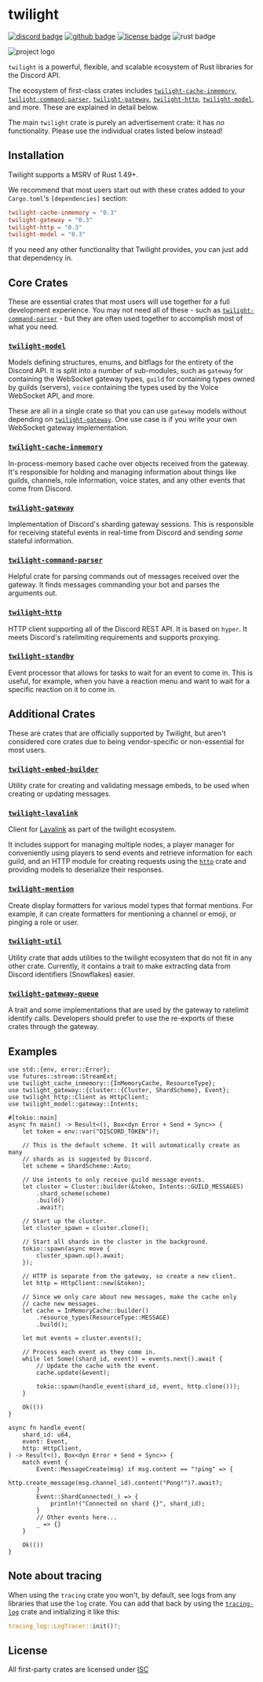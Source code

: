<!-- cargo-sync-readme start -->

# twilight

[![discord badge][]][discord link] [![github badge][]][github link] [![license badge][]][license link] ![rust badge]

![project logo][logo]

`twilight` is a powerful, flexible, and scalable ecosystem of Rust libraries
for the Discord API.

The ecosystem of first-class crates includes [`twilight-cache-inmemory`],
[`twilight-command-parser`], [`twilight-gateway`], [`twilight-http`],
[`twilight-model`], and more. These are explained in detail below.

The main `twilight` crate is purely an advertisement crate: it has *no*
functionality. Please use the individual crates listed below instead!

## Installation

Twilight supports a MSRV of Rust 1.49+.

We recommend that most users start out with these crates added to your
`Cargo.toml`'s `[dependencies]` section:

```toml
twilight-cache-inmemory = "0.3"
twilight-gateway = "0.3"
twilight-http = "0.3"
twilight-model = "0.3"
```

If you need any other functionality that Twilight provides, you can just add
that dependency in.

## Core Crates

These are essential crates that most users will use together for a full
development experience. You may not need all of these - such as
[`twilight-command-parser`] - but they are often used together to accomplish
most of what you need.

### [`twilight-model`]

Models defining structures, enums, and bitflags for the entirety of the
Discord API. It is split into a number of sub-modules, such as `gateway` for
containing the WebSocket gateway types, `guild` for containing types owned
by guilds (servers), `voice` containing the types used by the Voice
WebSocket API, and more.

These are all in a single crate so that you can use `gateway` models without
depending on [`twilight-gateway`]. One use case is if you write your own
WebSocket gateway implementation.

### [`twilight-cache-inmemory`]

In-process-memory based cache over objects received from the gateway. It's
responsible for holding and managing information about things like guilds,
channels, role information, voice states, and any other events that come
from Discord.

### [`twilight-gateway`]

Implementation of Discord's sharding gateway sessions. This is responsible
for receiving stateful events in real-time from Discord and sending *some*
stateful information.

### [`twilight-command-parser`]

Helpful crate for parsing commands out of messages received over the
gateway. It finds messages commanding your bot and parses the arguments out.

### [`twilight-http`]

HTTP client supporting all of the Discord REST API. It is based on `hyper`.
It meets Discord's ratelimiting requirements and supports proxying.

### [`twilight-standby`]

Event processor that allows for tasks to wait for an event to come in. This
is useful, for example, when you have a reaction menu and want to wait for a
specific reaction on it to come in.

## Additional Crates

These are crates that are officially supported by Twilight, but aren't
considered core crates due to being vendor-specific or non-essential for
most users.

### [`twilight-embed-builder`]

Utility crate for creating and validating message embeds, to be used when
creating or updating messages.

### [`twilight-lavalink`]

Client for [Lavalink] as part of the twilight ecosystem.

It includes support for managing multiple nodes, a player manager for
conveniently using players to send events and retrieve information for each
guild, and an HTTP module for creating requests using the [`http`] crate and
providing models to deserialize their responses.

### [`twilight-mention`]

Create display formatters for various model types that format mentions. For
example, it can create formatters for mentioning a channel or emoji, or
pinging a role or user.

### [`twilight-util`]

Utility crate that adds utilities to the twilight ecosystem that do not fit
in any other crate. Currently, it contains a trait to make extracting data
from Discord identifiers (Snowflakes) easier.

### [`twilight-gateway-queue`]

A trait and some implementations that are used by the gateway to ratelimit
identify calls. Developers should prefer to use the re-exports of these
crates through the gateway.

## Examples

```rust,no_run
use std::{env, error::Error};
use futures::stream::StreamExt;
use twilight_cache_inmemory::{InMemoryCache, ResourceType};
use twilight_gateway::{cluster::{Cluster, ShardScheme}, Event};
use twilight_http::Client as HttpClient;
use twilight_model::gateway::Intents;

#[tokio::main]
async fn main() -> Result<(), Box<dyn Error + Send + Sync>> {
    let token = env::var("DISCORD_TOKEN")?;

    // This is the default scheme. It will automatically create as many
    // shards as is suggested by Discord.
    let scheme = ShardScheme::Auto;

    // Use intents to only receive guild message events.
    let cluster = Cluster::builder(&token, Intents::GUILD_MESSAGES)
        .shard_scheme(scheme)
        .build()
        .await?;

    // Start up the cluster.
    let cluster_spawn = cluster.clone();

    // Start all shards in the cluster in the background.
    tokio::spawn(async move {
        cluster_spawn.up().await;
    });

    // HTTP is separate from the gateway, so create a new client.
    let http = HttpClient::new(&token);

    // Since we only care about new messages, make the cache only
    // cache new messages.
    let cache = InMemoryCache::builder()
        .resource_types(ResourceType::MESSAGE)
        .build();

    let mut events = cluster.events();

    // Process each event as they come in.
    while let Some((shard_id, event)) = events.next().await {
        // Update the cache with the event.
        cache.update(&event);

        tokio::spawn(handle_event(shard_id, event, http.clone()));
    }

    Ok(())
}

async fn handle_event(
    shard_id: u64,
    event: Event,
    http: HttpClient,
) -> Result<(), Box<dyn Error + Send + Sync>> {
    match event {
        Event::MessageCreate(msg) if msg.content == "!ping" => {
            http.create_message(msg.channel_id).content("Pong!")?.await?;
        }
        Event::ShardConnected(_) => {
            println!("Connected on shard {}", shard_id);
        }
        // Other events here...
        _ => {}
    }

    Ok(())
}
```

## Note about tracing

When using the `tracing` crate you won't, by default, see logs from any
libraries that use the `log` crate. You can add that back by using the
[`tracing-log`] crate and initializing it like this:

```rust
tracing_log::LogTracer::init()?;
```

## License

All first-party crates are licensed under [ISC][LICENSE.md]

[LICENSE.md]: https://github.com/twilight-rs/twilight/blob/trunk/LICENSE.md
[Lavalink]: https://github.com/freyacodes/Lavalink
[`http`]: https://crates.io/crates/http
[discord badge]: https://img.shields.io/discord/745809834183753828?color=%237289DA&label=discord%20server&logo=discord&style=for-the-badge
[discord link]: https://discord.gg/7jj8n7D
[docs:discord:sharding]: https://discord.com/developers/docs/topics/gateway#sharding
[github badge]: https://img.shields.io/badge/github-twilight-6f42c1.svg?style=for-the-badge&logo=github
[github link]: https://github.com/twilight-rs/twilight
[license badge]: https://img.shields.io/badge/license-ISC-blue.svg?style=for-the-badge&logo=pastebin
[license link]: https://github.com/twilight-rs/twilight/blob/trunk/LICENSE.md
[logo]: https://raw.githubusercontent.com/twilight-rs/twilight/trunk/logo.png
[rust badge]: https://img.shields.io/badge/rust-1.49+-93450a.svg?style=for-the-badge&logo=rust
[`tracing-log`]: https://github.com/tokio-rs/tracing/tree/master/tracing-log
[`twilight-cache-inmemory`]: https://twilight.rs/chapter_1_crates/section_4_cache_inmemory.html
[`twilight-command-parser`]: https://twilight.rs/chapter_1_crates/section_5_command_parser.html
[`twilight-embed-builder`]: https://twilight.rs/chapter_1_crates/section_7_first_party/section_1_embed_builder.html
[`twilight-gateway-queue`]: https://twilight.rs/chapter_1_crates/section_7_first_party/section_5_gateway_queue.html
[`twilight-gateway`]: https://twilight.rs/chapter_1_crates/section_3_gateway.html
[`twilight-http`]: https://twilight.rs/chapter_1_crates/section_2_http.html
[`twilight-lavalink`]: https://twilight.rs/chapter_1_crates/section_7_first_party/section_3_lavalink.html
[`twilight-mention`]: https://twilight.rs/chapter_1_crates/section_7_first_party/section_2_mention.html
[`twilight-model`]: https://twilight.rs/chapter_1_crates/section_1_model.html
[`twilight-standby`]: https://twilight.rs/chapter_1_crates/section_6_standby.html
[`twilight-util`]: https://twilight.rs/chapter_1_crates/section_7_first_party/section_4_util.html

<!-- cargo-sync-readme end -->
